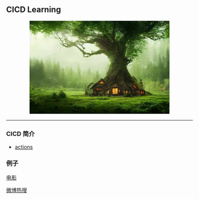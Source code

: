 ## CICD Learning


<html>

<body>
<div align="center">
<img src="./Image/banner.png" height="75%" width="75%">
</div>

<hr>

</body>




</html>


### CICD 简介


* [actions](https://docs.github.com/zh/actions)


### 例子

[电影](EDITREADME.md)

[微博热搜](Weibo.md)




